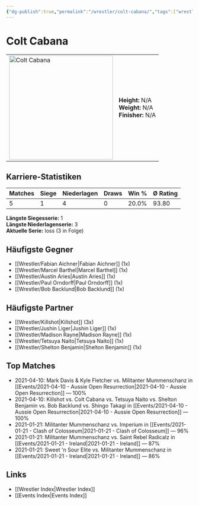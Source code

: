 ```yaml
---
{"dg-publish":true,"permalink":"/wrestler/colt-cabana/","tags":["wrestler"],"noteIcon":"","created":"2025-08-11T09:33:18.199+02:00"}
---
```



# Colt Cabana

<table>
<tr>
<td><img src="Colt Cabana.png" width="280" alt="Colt Cabana"></td>
<td>
<b>Height:</b> N/A<br>
<b>Weight:</b> N/A<br>
<b>Finisher:</b> N/A<br>
</td>
</tr>
</table>

## Karriere-Statistiken

| Matches | Siege | Niederlagen | Draws | Win % | Ø Rating |
|---------|-------|-------------|-------|-------|-----------|
| 5 | 1 | 4 | 0 | 20.0% | 93.80 |

**Längste Siegesserie:** 1<br>**Längste Niederlagenserie:** 3<br>**Aktuelle Serie:** loss (3 in Folge)


## Häufigste Gegner
- [[Wrestler/Fabian Aichner\|Fabian Aichner]] (1x)
- [[Wrestler/Marcel Barthel\|Marcel Barthel]] (1x)
- [[Wrestler/Austin Aries\|Austin Aries]] (1x)
- [[Wrestler/Paul Orndorff\|Paul Orndorff]] (1x)
- [[Wrestler/Bob Backlund\|Bob Backlund]] (1x)

## Häufigste Partner
- [[Wrestler/Killshot\|Killshot]] (3x)
- [[Wrestler/Jushin Liger\|Jushin Liger]] (1x)
- [[Wrestler/Madison Rayne\|Madison Rayne]] (1x)
- [[Wrestler/Tetsuya Naito\|Tetsuya Naito]] (1x)
- [[Wrestler/Shelton Benjamin\|Shelton Benjamin]] (1x)

## Top Matches
- 2021-04-10: Mark Davis & Kyle Fletcher vs. Militanter Mummenschanz in [[Events/2021-04-10 - Aussie Open Resurrection\|2021-04-10 - Aussie Open Resurrection]] — 100%
- 2021-04-10: Killshot vs. Colt Cabana vs. Tetsuya Naito vs. Shelton Benjamin vs. Bob Backlund vs. Shingo Takagi in [[Events/2021-04-10 - Aussie Open Resurrection\|2021-04-10 - Aussie Open Resurrection]] — 100%
- 2021-01-21: Militanter Mummenschanz vs. Imperium in [[Events/2021-01-21 - Clash of Colosseum\|2021-01-21 - Clash of Colosseum]] — 96%
- 2021-01-21: Militanter Mummenschanz vs. Saint Rebel Radicalz in [[Events/2021-01-21 - Ireland\|2021-01-21 - Ireland]] — 87%
- 2021-01-21: Sweet 'n Sour Elite vs. Militanter Mummenschanz in [[Events/2021-01-21 - Ireland\|2021-01-21 - Ireland]] — 86%

## Links
- [[Wrestler Index\|Wrestler Index]]
- [[Events Index\|Events Index]]
